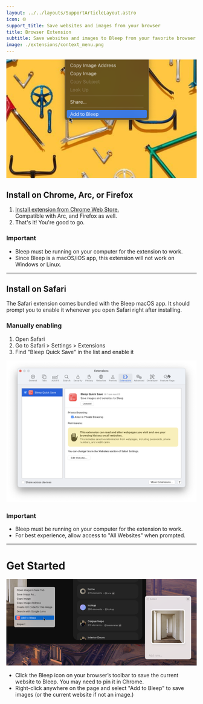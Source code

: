 ```yaml
---
layout: ../../layouts/SupportArticleLayout.astro
icon: 🌐
support_title: Save websites and images from your browser
title: Browser Extension
subtitle: Save websites and images to Bleep from your favorite browser. Works with Chrome, Arc, Firefox, and Safari.
image: ./extensions/context_menu.png
---
```


![Context menu](./extensions/context_menu.png)

## Install on Chrome, Arc, or Firefox

1. [Install extension from Chrome Web Store.](https://chromewebstore.google.com/detail/cjfkfilhmpodcciidnmoiojffkmkgepj)  
   Compatible with Arc, and Firefox as well.
2. That's it! You're good to go.

### Important

- Bleep must be running on your computer for the extension to work.
- Since Bleep is a macOS/iOS app, this extension will not work on Windows or Linux.

---

## Install on Safari

The Safari extension comes bundled with the Bleep macOS app. It should prompt you to enable it whenever you open Safari right after installing.

### Manually enabling

1. Open Safari
2. Go to Safari > Settings > Extensions
3. Find "Bleep Quick Save" in the list and enable it

![Safari extension settings](./extensions/safari_extensions.png)

### Important

- Bleep must be running on your computer for the extension to work.
- For best experience, allow access to "All Websites" when prompted.

---

# Get Started

![Screenshot of the extension in use](./extensions/screenshot.png)

- Click the Bleep icon on your browser’s toolbar to save the current website to Bleep. You may need to pin it in Chrome.
- Right-click anywhere on the page and select "Add to Bleep" to save images (or the current website if not an image.)
